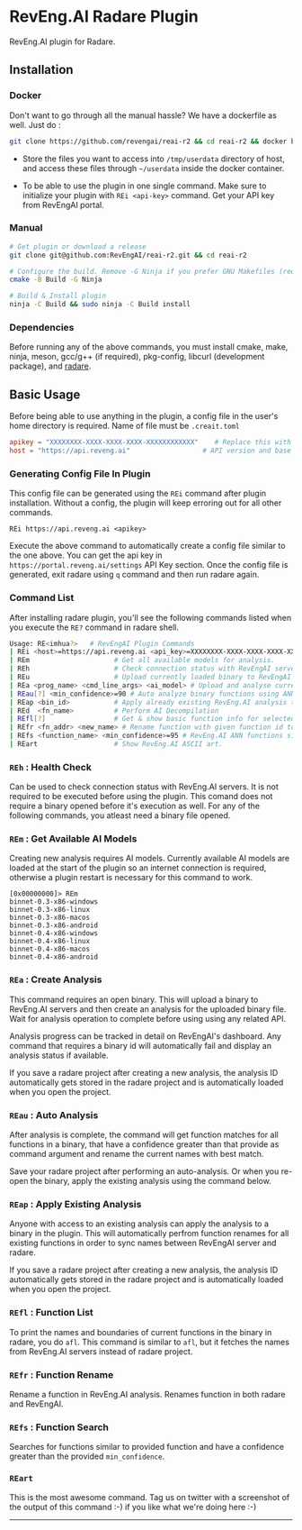 # RevEng.AI Radare Plugin

RevEng.AI plugin for Radare.

## Installation

### Docker

Don't want to go through all the manual hassle? We have a dockerfile as well.
Just do :

```bash
git clone https://github.com/revengai/reai-r2 && cd reai-r2 && docker build -t reai-r2 . && docker run -v /tmp/userdata:/home/revengai/userdata -it reai-r2
```

- Store the files you want to access into `/tmp/userdata` directory of host,
  and access these files through `~/userdata` inside the docker container.

- To be able to use the plugin in one single command. Make sure to initialize your plugin with
  `REi <api-key>` command. Get your API key from RevEngAI portal.

### Manual

```sh
# Get plugin or download a release
git clone git@github.com:RevEngAI/reai-r2.git && cd reai-r2

# Configure the build. Remove -G Ninja if you prefer GNU Makefiles (requires make)
cmake -B Build -G Ninja

# Build & Install plugin
ninja -C Build && sudo ninja -C Build install
```

### Dependencies

Before running any of the above commands, you must install cmake, make, ninja, meson, gcc/g++ (if required), pkg-config, libcurl (development package), and [radare](https://github.com/radareorg/radare2).

## Basic Usage

Before being able to use anything in the plugin, a config file in the user's home
directory is required. Name of file must be `.creait.toml`

```toml
apikey = "XXXXXXXX-XXXX-XXXX-XXXX-XXXXXXXXXXXX"    # Replace this with your own API key
host = "https://api.reveng.ai"                  # API version and base endpoint
```

### Generating Config File In Plugin

This config file can be generated using the `REi` command after plugin installation.
Without a config, the plugin will keep erroring out for all other commands.

`REi https://api.reveng.ai <apikey>`

Execute the above command to automatically create a config file similar to the one above.
You can get the api key in `https://portal.reveng.ai/settings` API Key section. Once
the config file is generated, exit radare using `q` command and then run radare again.

### Command List

After installing radare plugin, you'll see the following commands listed when you execute the
`RE?` command in radare shell.

```sh
Usage: RE<imhua?>   # RevEngAI Plugin Commands
| REi <host>=https://api.reveng.ai <api_key>=XXXXXXXX-XXXX-XXXX-XXXX-XXXXXXXXXXXX # Initialize plugin config.
| REm                     # Get all available models for analysis.
| REh                     # Check connection status with RevEngAI servers.
| REu                     # Upload currently loaded binary to RevEngAI servers.
| REa <prog_name> <cmd_line_args> <ai_model> # Upload and analyse currently loaded binary
| REau[?] <min_confidence>=90 # Auto analyze binary functions using ANN and perform batch rename.
| REap <bin_id>           # Apply already existing RevEng.AI analysis to this binary.
| REd  <fn_name>          # Perform AI Decompilation
| REfl[?]                 # Get & show basic function info for selected binary.
| REfr <fn_addr> <new_name> # Rename function with given function id to given name.
| REfs <function_name> <min_confidence>=95 # RevEng.AI ANN functions similarity search.
| REart                   # Show RevEng.AI ASCII art.
```

### `REh` : Health Check

Can be used to check connection status with RevEng.AI servers. It is not required to be executed
before using the plugin. This comand does not require a binary opened before it's execution as well.
For any of the following commands, you atleast need a binary file opened.

### `REm` : Get Available AI Models

Creating new analysis requires AI models. Currently available AI models are loaded at the start of the
plugin so an internet connection is required, otherwise a plugin restart is necessary for this command to work.

```
[0x00000000]> REm
binnet-0.3-x86-windows
binnet-0.3-x86-linux
binnet-0.3-x86-macos
binnet-0.3-x86-android
binnet-0.4-x86-windows
binnet-0.4-x86-linux
binnet-0.4-x86-macos
binnet-0.4-x86-android
```

### `REa` : Create Analysis

This command requires an open binary. This will upload a binary to RevEng.AI servers and then
create an analysis for the uploaded binary file. Wait for analysis operation to complete before
using using any related API.

Analysis progress can be tracked in detail on RevEngAI's dashboard. Any command that requires
a binary id will automatically fail and display an analysis status if available.

If you save a radare project after creating a new analysis, the analysis ID automatically gets
stored in the radare project and is automatically loaded when you open the project.

### `REau` : Auto Analysis

After analysis is complete, the command will get function matches for all functions in a binary,
that have a confidence greater than that provide as command argument and rename the current names
with best match.

Save your radare project after performing an auto-analysis. Or when you re-open the binary, apply
the existing analysis using the command below.

### `REap` : Apply Existing Analysis

Anyone with access to an existing analysis can apply the analysis to a binary in the plugin.
This will automatically perfrom function renames for all existing functions in order to
sync names between RevEngAI server and radare.

If you save a radare project after creating a new analysis, the analysis ID automatically gets
stored in the radare project and is automatically loaded when you open the project.

### `REfl` : Function List

To print the names and boundaries of current functions in the binary in radare, you do `afl`.
This command is similar to `afl`, but it fetches the names from RevEng.AI servers instead of
radare project.

### `REfr` : Function Rename

Rename a function in RevEng.AI analysis. Renames function in both radare and RevEngAI.

### `REfs` : Function Search

Searches for functions similar to provided function and have a confidence greater than
the provided `min_confidence`.

### `REart`

This is the most awesome command. Tag us on twitter with a screenshot of the output of this command :-)
if you like what we're doing here :-)

---
